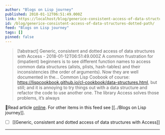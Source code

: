 ```yaml
---
author: "Blogs on Lisp journey"
published: 2018-01-12T06:51:49.000Z
link: https://localhost/blog/generice-consistent-access-of-data-structures-dotted-path/
id: /blog/generice-consistent-access-of-data-structures-dotted-path/
feed: "Blogs on Lisp journey"
tags: []
pinned: false
---
```

> [!abstract] Generic, consistent and dotted access of data structures with Access - 2018-01-12T06:51:49.000Z
> A common frustration for (impatient) beginners is to see different function names to access common data structures (alists, plists, hash-tables) and their inconsistencies (the order of arguments). Now they are well documented in the… Common Lisp Coobook of course: https://lispcookbook.github.io/cl-cookbook/data-structures.html, but still; and it is annoying to try things out with a data structure and refactor the code to use another one. The library Access solves those problems, it’s always

🔗Read article [online](https://localhost/blog/generice-consistent-access-of-data-structures-dotted-path/). For other items in this feed see [[../Blogs on Lisp journey]].

- [ ] [[Generic, consistent and dotted access of data structures with Access]]
- - -

